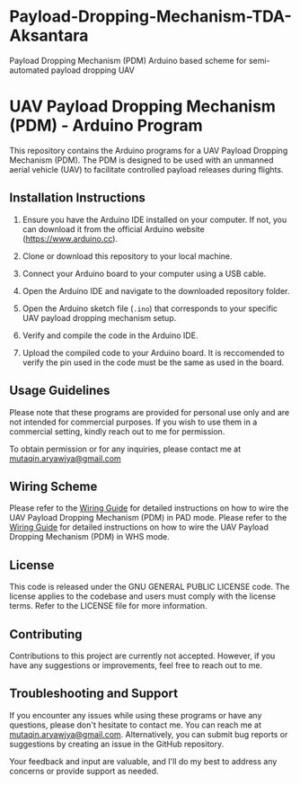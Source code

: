 # Payload-Dropping-Mechanism-TDA-Aksantara
Payload Dropping Mechanism (PDM) Arduino based scheme for semi-automated payload dropping UAV
# UAV Payload Dropping Mechanism (PDM) - Arduino Program

This repository contains the Arduino programs for a UAV Payload Dropping Mechanism (PDM). The PDM is designed to be used with an unmanned aerial vehicle (UAV) to facilitate controlled payload releases during flights.

## Installation Instructions

1. Ensure you have the Arduino IDE installed on your computer. If not, you can download it from the official Arduino website (https://www.arduino.cc).

2. Clone or download this repository to your local machine.

3. Connect your Arduino board to your computer using a USB cable.

4. Open the Arduino IDE and navigate to the downloaded repository folder.

5. Open the Arduino sketch file (`.ino`) that corresponds to your specific UAV payload dropping mechanism setup.

6. Verify and compile the code in the Arduino IDE.

7. Upload the compiled code to your Arduino board. It is reccomended to verify the pin used in the code must be the same as used in the board.

## Usage Guidelines

Please note that these programs are provided for personal use only and are not intended for commercial purposes. If you wish to use them in a commercial setting, kindly reach out to me for permission.

To obtain permission or for any inquiries, please contact me at mutaqin.aryawjya@gmail.com

## Wiring Scheme

Please refer to the [Wiring Guide](https://bit.ly/WiringPDMPAD) for detailed instructions on how to wire the UAV Payload Dropping Mechanism (PDM) in PAD mode.
Please refer to the [Wiring Guide](https://bit.ly/WiringPDM) for detailed instructions on how to wire the UAV Payload Dropping Mechanism (PDM) in WHS mode.

## License

This code is released under the GNU GENERAL PUBLIC LICENSE code. The license applies to the codebase and users must comply with the license terms. Refer to the LICENSE file for more information.

## Contributing

Contributions to this project are currently not accepted. However, if you have any suggestions or improvements, feel free to reach out to me.

## Troubleshooting and Support

If you encounter any issues while using these programs or have any questions, please don't hesitate to contact me. You can reach me at mutaqin.aryawjya@gmail.com. Alternatively, you can submit bug reports or suggestions by creating an issue in the GitHub repository.

Your feedback and input are valuable, and I'll do my best to address any concerns or provide support as needed.

